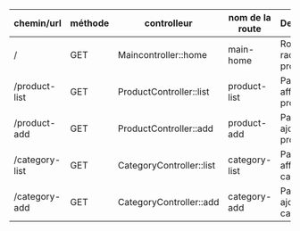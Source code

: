 | chemin/url | méthode | controlleur | nom de la route | Description |
|--|--|--|--|--|
| / | GET | Maincontroller::home | main-home | Route racine du projet |
| /product-list | GET | ProductController::list | product-list | Page pour afficher les produits |
| /product-add | GET | ProductController::add | product-add | Page pour ajouter un produit |
| /category-list | GET | CategoryController::list | category-list | Page pour afficher les categories |
| /category-add | GET | CategoryController::add | category-add | Page pour ajouter une categorie |
